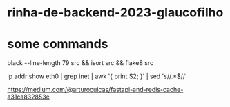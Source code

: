 # rinha-de-backend-2023-glaucofilho



# some commands
black --line-length 79 src && isort src && flake8 src

ip addr show eth0 | grep inet | awk '{ print $2; }' | sed 's/\/.*$//'


https://medium.com/@arturocuicas/fastapi-and-redis-cache-a31ca832853e